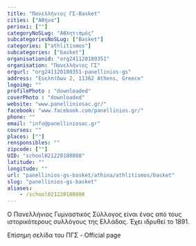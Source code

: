 ```yaml
---
title: "Πανελλήνιος ΓΣ-Basket"
cities: ["Αθήνα"]
perioxi: [""]
categoryNoSLug: "Αθλητισμός"
subcategoriesNoSLug: ["Basket"]
categories: ["athlitismos"]
subcategories: ["basket"]
organisationid: "org241120180351"
organisation: "Πανελλήνιος ΓΣ"
orgurl: "org241120180351-panellinios-gs"
address: "Ευελπίδων 2, 11362 Athens, Greece"
logoimg: ""
profilePhoto : "downloaded"
coverPhoto : "downloaded"
website: "www.panelliniosac.gr/"
facebook: "www.facebook.com/panellinios.gr/"
phone: ""
email: "info@panelliniosac.gr"
courses: ""
places: [""]
rensponsibles: ""
zipcode: [""]
UID: "school021220180808"
latitude: ""
longitude: ""
url: "panellinios-gs-basket/athina/athlitismos/basket"
slug: "panellinios-gs-basket"
aliases:
    - /school021220180808
---
```



Ο Πανελλήνιος Γυμναστικός Σύλλογος είναι ένας από τους ιστορικότερους συλλόγους της Ελλάδας. Έχει ιδρυθεί το 1891.

Επίσημη σελίδα του ΠΓΣ - Official page